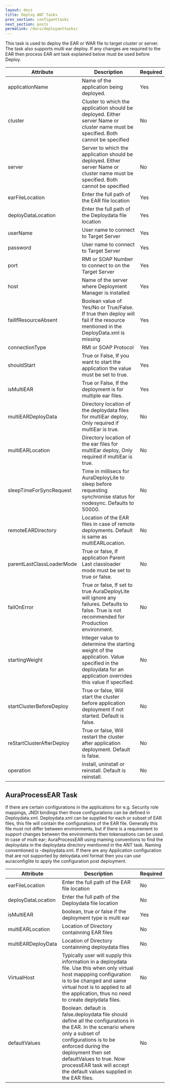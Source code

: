 ```yaml
---
layout: docs
title: Deploy ANT Tasks
prev_section: configanttasks
next_section: posts
permalink: /docs/deployanttasks/
---
```


This task is used to deploy the EAR or WAR file to target cluster or server. 
The task also supports multi ear deploy. 
If any changes are required to the EAR then process EAR ant task explained below must be used before Deploy.

Attribute|Description|Required|
---------|-----------|--------|
applicationName|Name of the application being deployed.|Yes|
cluster|Cluster to which the application should be deployed. Either server Name or cluster name must be specified. Both cannot be specified|No|
server|Server to which the application should be deployed. Either server Name or cluster name must be specified. Both cannot be specified|No|
earFileLocation|Enter the full path of the EAR file location|Yes|
deployDataLocation|Enter the full path of the Deploydata file location|Yes|
userName|User name to connect to Target Server|Yes|
password|User name to connect to Target Server|Yes|
port|RMI or SOAP Number to connect to on the Target Server|Yes|
host|Name of the server where Deployment Manager is installed|Yes|
failIfResourceAbsent|Boolean value of Yes/No or True/False. If true then deploy will fail if the resource mentioned in the DeployData.xml is missing|Yes|
connectionType|RMI or SOAP Protocol|Yes|
shouldStart|True or False, If you want to start the application the value must be set to true.|Yes|
isMultiEAR|True or False, If the deployment is for multiple ear files.|Yes|
multiEARDeployData|Directory location of the deploydata files for multiEar deploy, Only required if multiEar is true.|No|
multiEARLocation|Directory location of the ear files for multiEar deploy, Only required if multiEar is true.|No|
sleepTimeForSyncRequest|Time in millisecs for AuraDeployLite to sleep before requesting synchronise status for nodesync. Defaults to 50000.|No|
remoteEARDirectory|Location of the EAR files in case of remote deployments. Default is same as multiEARLocation.|No|
parentLastClassLoaderMode|True or false, If application Parent Last classloader mode must be set to true or false.|No|
failOnError|True or false, If set to true AuraDeployLite will ignore any failures. Defaults to false. True is not recommended for Production environment.|No|
startingWeight|Integer value to determine the starting weight of the application. Value specified in the deploydata for an application overrides this value if specified.|No|
startClusterBeforeDeploy|True or false, Will start the cluster before application deployment if not started. Default is false.|No|
reStartClusterAfterDeploy|True or false, Will restart the cluster after application deployment. Default is false.|No|
operation|install, uninstall or reinstall. Default is reinstall.|No|

## AuraProcessEAR Task
If there are certain configurations in the applications for e.g. Security role mappings, JNDI bindings then those configurations can be defined in Deploydata.xml. Deploydata.xml can be supplied for each or subset of EAR files, this file will contain the configurations of the EAR file. Generally this file must not differ between environments, but if there is a requirement to support changes between the environments then tokensations can be used. In case of multi ear; AuraProcessEAR using maming conventions to find the deploydata in the deploydata directory mentioned in the ANT task. Naming conventioned is <EARFileName>-deploydata.xml.
If there are any Application configuration that are not supported by deloydata.xml format then you can use auraconfiglite to apply the configuration post deployment.

|Attribute|Description|Required|
|---------|-----------|--------|
earFileLocation|Enter the full path of the EAR file location|No|
deployDataLocation|Enter the full path of the Deploydata file location|No|
isMultiEAR|boolean, true or false if the deployment type is multi ear|Yes|
multiEARLocation|Location of Directory containning EAR files |No|
multiEARDeployData|Location of Directory containning deploydata files |No|
VirtualHost|Typically user will supply this information in a deploydata file. Use this when  only virtual host mappping configuration is to be changed and same virtual host is to applied to all the application, thus no need to create deplydata files.|No|
defaultValues|Boolean. default is false.deploydata file should define all the configurations in the EAR. In the scenario where only a subset of configurations is to be enforced during the deployment then set defaultValues to true. Now processEAR task will accept the default values supplied in the EAR files. |No|

